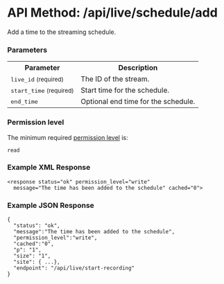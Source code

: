 # API Method: /api/live/schedule/add

Add a time to the streaming schedule.


### Parameters

<table class="pretty">
  <tr><th>Parameter</th><th>Description</th></tr>
  <tr><td><tt>live_id</tt> <small>(required)</small></td><td>The ID of the stream.</td></tr>
  <tr><td><tt>start_time</tt> <small>(required)</small></td><td>Start time for the schedule.</td></tr>
  <tr><td><tt>end_time</tt></td><td>Optional end time for the schedule.</td></tr>
</table>

    

### Permission level 

The minimum required [permission level](index#permission-level) is:

    read


### Example XML Response

    <response status="ok" permission_level="write" 
      message="The time has been added to the schedule" cached="0">

### Example JSON Response

    {
      "status": "ok", 
      "message":"The time has been added to the schedule",
      "permission_level":"write",
      "cached":"0",
      "p": "1",
      "size": "1",
      "site": { ...},
      "endpoint": "/api/live/start-recording"
    }